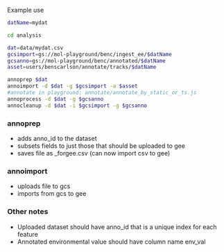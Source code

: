 Example use

````bash
datName=mydat

cd analysis

dat=data/mydat.csv
gcsimport=gs://mol-playground/benc/ingest_ee/$datName
gcsanno=gs://mol-playground/benc/annotated/$datName
asset=users/benscarlson/annotate/tracks/$datName

annoprep $dat
annoimport -d $dat -g $gcsimport -a $asset
#annotate in playground: annotate/annotate_by_static_or_ts.js
annoprocess -d $dat -g $gcsanno
annocleanup -d $dat -i $gcsimport -g $gcsanno
````

### annoprep 

* adds anno_id to the dataset
* subsets fields to just those that should be uploaded to gee
* saves file as <dat>_forgee.csv (can now import csv to gee)
  
### annoimport

* uploads file to gcs
* imports from gcs to gee

### Other notes

* Uploaded dataset should have anno_id that is a unique index for each feature
* Annotated environmental value should have column name env_val
